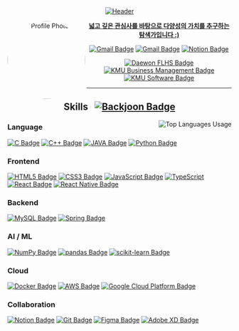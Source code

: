<div align="center">
<a href="https://github.com/jin-jae/"><img alt="Header" src="https://capsule-render.vercel.app/api?type=slice&color=timeAuto&height=250&section=header&text=jin-jae&fontSize=90&fontAlign=80&fontAlignY=0&rotate=16&animation=fadeIn&desc=Everyday%20Steady,%20but%20not%20Simple&desczSize=24&FontSize=50&descAlign=25&descAlignY=25">
</div>

<div align="center">
  <img align="left" alt="Profile Photo" src="https://avatars.githubusercontent.com/u/97018331" style="border-radius:70%; width:175px; height:175px;">
  <p><strong>넓고 깊은 관심사를 바탕으로 다양성의 가치를 추구하는 탐색가입니다 :)</strong></p>
  <a href="mailto:jinjae.dev@gmail.com"><img alt="Gmail Badge" src="https://img.shields.io/badge/jinjae.dev@gmail.com-EA4335?style=for-the-badge&logo=Gmail&logoColor=white"></a>
  <a href="https://www.instagram.com/jinjinjaeri"><img alt="Gmail Badge" src="https://img.shields.io/badge/@jinjinjaeri-E4405F?style=for-the-badge&logo=Instagram&logoColor=white"></a>
  <a href="https://jinjae.notion.site/1e8e1226a0414615aa50fabc12b799ad?pvs=4"><img alt="Notion Badge" src="https://img.shields.io/badge/Curriculum%20Vitae-000000?style=for-the-badge&logo=Notion&logoColor=white"></a><br>
  
  <a href="http://www.dwfl.hs.kr"><img alt="Daewon FLHS Badge" src="https://img.shields.io/badge/Daewon_Foreign_Language_High_School_31C-2559A5?style=for-the-badge"></a><br>
  <a href="https://biz.kookmin.ac.kr"><img alt="KMU Business Management Badge" src="https://img.shields.io/badge/Kookmin_University_Business_Management-004F9F?style=for-the-badge"></a><br>
  <a href="https://cs.kookmin.ac.kr"><img alt="KMU Software Badge" src="https://img.shields.io/badge/Kookmin_University_Software-004F9F?style=for-the-badge"></a><br>
</div>

<hr>

<div align="center">
  <h2>Skills&nbsp;&nbsp;&nbsp;<a href="https://solved.ac/jinjae"><img alt="Backjoon Badge" src="http://mazassumnida.wtf/api/mini/generate_badge?boj=jinjae"></h2>
</div>
  <a href="https://github.com/jin-jae"><img align="right" alt="Top Languages Usage" src="https://github-readme-stats.vercel.app/api/top-langs/?username=jin-jae&langs_count=10"></a>
<div align="center">
  <div align="left">
    <h3>Language</h3>
    <a href="https://cplusplus.com/reference/clibrary/"><img alt="C Badge" src="https://img.shields.io/badge/C-A8B9CC?style=flat-square&logo=C&logoColor=white"></a>
    <a href="https://cplusplus.com"><img alt="C++ Badge" src="https://img.shields.io/badge/C++-00599C?style=flat-square&logo=C%2B%2B&logoColor=white"></a>
    <a href="https://www.oracle.com/java/"><img alt="JAVA Badge" src="https://img.shields.io/badge/JAVA-CB3325?style=flat-square"></a>
    <a href="https://docs.python.org/3/reference/index.html"><img alt="Python Badge" src="https://img.shields.io/badge/Python-3776AB?style=flat-square&logo=Python&logoColor=white"></a>
    <h3>Frontend</h3>
    <a href="https://www.w3.org"><img alt="HTML5 Badge" src="https://img.shields.io/badge/HTML-E34F26?style=flat-square&logo=HTML5&logoColor=white"></a>
    <a href="https://www.w3.org"><img alt="CSS3 Badge" src="https://img.shields.io/badge/CSS3-1572B6?style=flat-square&logo=CSS3&logoColor=white"></a>
    <a href="https://www.ecma-international.org"><img alt="JavaScript Badge" src="https://img.shields.io/badge/JavaScript-F7DF1E?style=flat-square&logo=JavaScript&logoColor=white"></a>
    <a href="https://www.typescriptlang.org"><img alt="TypeScript" src="https://img.shields.io/badge/TypeScript-3178C6?style=flat-square&logo=TypeScript&logoColor=white" /></a>
    <a href="https://react.dev"><img alt="React Badge" src="https://img.shields.io/badge/React-61DAFB?style=flat-square&logo=React&logoColor=white"></a>
    <a href="https://reactnative.dev"><img alt="React Native Badge" src="https://img.shields.io/badge/React Native-30303D?style=flat-square&logo=React&logoColor=white"></a>
    <h3>Backend</h3>
    <a href="https://dev.mysql.com/doc/refman/8.0/en"><img alt="MySQL Badge" src="https://img.shields.io/badge/MySQL-4479A1?style=flat-square&logo=MySQL&logoColor=white"></a>
    <a href="https://spring.io"><img alt="Spring Badge" src="https://img.shields.io/badge/Spring-6DB33F?style=flat-square&logo=Spring&logoColor=white"></a>
    <h3>AI / ML</h3>
    <a href="https://numpy.org"><img alt="NumPy Badge" src="https://img.shields.io/badge/NumPy-013243?style=flat-square&logo=NumPy&logoColor=white"></a>
    <a href="https://pandas.pydata.org"><img alt="pandas Badge" src="https://img.shields.io/badge/pandas-150458?style=flat-square&logo=pandas&logoColor=white"></a>
    <a href="https://numpy.org"><img alt="scikit-learn Badge" src="https://img.shields.io/badge/scikit%20learn-F7931E?style=flat-square&logo=scikitlearn&logoColor=white"></a>
    <h3>Cloud</h3>
    <a href="https://www.docker.com"><img alt="Docker Badge" src="https://img.shields.io/badge/Docker-2496ED?style=flat-square&logo=Docker&logoColor=white"></a>
    <a href="https://aws.amazon.com"><img alt="AWS Badge" src="https://img.shields.io/badge/Amazon AWS-232F3E?style=flat-square&logo=amazonaws&logoColor=white"></a>
    <a href="https://cloud.google.com"><img alt="Google Cloud Platform Badge" src="https://img.shields.io/badge/Google Cloud-4285F4?style=flat-square&logo=Google Cloud&logoColor=white"></a>
    <h3>Collaboration</h3>
    <a href="https://notion.so"><img alt="Notion Badge" src="https://img.shields.io/badge/Notion-000000?style=flat-square&logo=Notion&logoColor=white"></a>
    <a href="https://git-scm.com"><img alt="Git Badge" src="https://img.shields.io/badge/Git-F05032?style=flat-square&logo=Git&logoColor=white"></a>
    <a href="https://www.figma.com"><img alt="Figma Badge" src="https://img.shields.io/badge/Figma-F24E1E?style=flat-square&logo=Figma&logoColor=white"></a>
    <a href="https://helpx.adobe.com/kr/support/xd.html"><img alt="Adobe XD Badge" src="https://img.shields.io/badge/Adobe%20XD-FF61F6?style=flat-square&logo=Adobe%20XD&logoColor=white"></a>
  </div>
</div>
